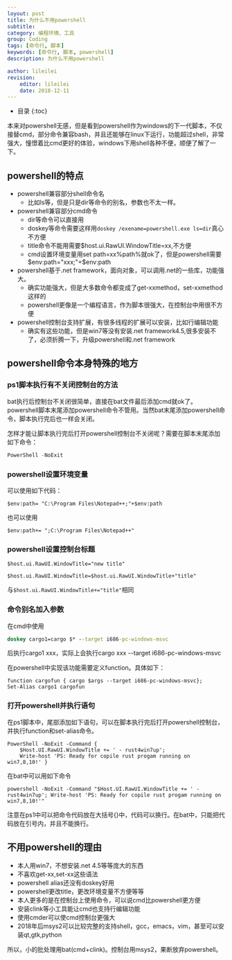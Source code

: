 ```yaml
---
loyout: post
title: 为什么不用powershell
subtitle: 
category: 编程环境、工具
group: Coding
tags: [命令行, 脚本]
keywords: [命令行, 脚本, powershell]
description: 为什么不用powershell

author: lileilei
revision:
    editor: lileilei
    date: 2018-12-11
---
```


+ 目录
{:toc}

本来对powershell无感，但是看到powershell作为windows的下一代脚本，不仅接替cmd，部分命令兼容bash，并且还能够在linux下运行，功能超过shell，非常强大，憧憬着比cmd更好的体验，windows下用shell各种不便，顺便了解了一下。

## powershell的特点

+ powershell兼容部分shell命令名
    - 比如ls等，但是只是dir等命令的别名，参数也不太一样。
+ powershell兼容部分cmd命令
    - dir等命令可以直接用
    - doskey等命令需要这样用`doskey /exename=powershell.exe ls=dir`真心不方便
    - title命令不能用需要$host.ui.RawUI.WindowTitle=xx,不方便
    - cmd设置环境变量用set path=xx%path%就ok了，但是powershell需要$env:path="xxx;"+$env:path
+ powershell基于.net framework，面向对象，可以调用.net的一些库，功能强大。
    - 确实功能强大，但是大多数命令都变成了get-xxmethod，set-xxmethod这样的
    - powershell更像是一个编程语言，作为脚本很强大，在控制台中用很不方便
+ powershell控制台支持扩展，有很多线程的扩展可以安装，比如行编辑功能
    - 确实有这些功能，但是win7等没有安装.net framework4.5,很多安装不了，必须折腾一下，升级powershell和.net framework
    
## powershell命令本身特殊的地方

### ps1脚本执行有不关闭控制台的方法

bat执行后控制台不关闭很简单，直接在bat文件最后添加cmd就ok了。powershell脚本末尾添加powershell命令不管用。当然bat末尾添加powershell命令，脚本执行完后也一样会关闭。

怎样才能让脚本执行完后打开powershell控制台不关闭呢？需要在脚本末尾添加如下命令：

```powershell
PowerShell -NoExit
```

### powershell设置环境变量

可以使用如下代码：

`$env:path= "C:\Program Files\Notepad++;"+$env:path`

也可以使用

`$env:path+= ";C:\Program Files\Notepad++"`

### powershell设置控制台标题

`$host.ui.RawUI.WindowTitle="new title"`

`$host.ui.RawUI.WindowTitle=$host.ui.RawUI.WindowTitle+"title"`

与`$host.ui.RawUI.WindowTitle+="title"`相同

### 命令别名加入参数

在cmd中使用

```bat
doskey cargo1=cargo $* --target i686-pc-windows-msvc
```

后执行cargo1 xxx，实际上会执行cargo xxx --target i686-pc-windows-msvc

在powershell中实现该功能需要定义function。具体如下：

```
function cargofun { cargo $args --target i686-pc-windows-msvc};
Set-Alias cargo1 cargofun
```


### 打开powershell并执行语句

在ps1脚本中，尾部添加如下语句，可以在脚本执行完后打开powershell控制台，并执行function和set-alias命令。

```
PowerShell -NoExit -Command {
    $Host.UI.RawUI.WindowTitle += ' - rust4win7up'; 
    Write-host 'PS: Ready for copile rust progam running on win7,8,10!' }
```

在bat中可以用如下命令

```
powershell -NoExit -Command "$Host.UI.RawUI.WindowTitle += ' - rust4win7up'; Write-host 'PS: Ready for copile rust progam running on win7,8,10!'"
```

注意在ps1中可以把命令代码放在大括号{}中，代码可以换行。在bat中，只能把代码放在引号内，并且不能换行。

## 不用powershell的理由

+ 本人用win7，不想安装.net 4.5等等庞大的东西
+ 不喜欢get-xx,set-xx这些语法
+ powershell alias还没有doskey好用
+ powershell更改title，更改环境变量不方便等等
+ 本人更多的是在控制台上使用命令，可以说cmd比powershell更方便
+ 安装clink等小工具能让cmd也支持行编辑功能
+ 使用cmder可以使cmd控制台更强大
+ 2018年后msys2可以比较完整的支持shell，gcc，emacs，vim，甚至可以安装qt,gtk,python

所以，小的批处理用bat(cmd+clink)。控制台用msys2，果断放弃powershell。









